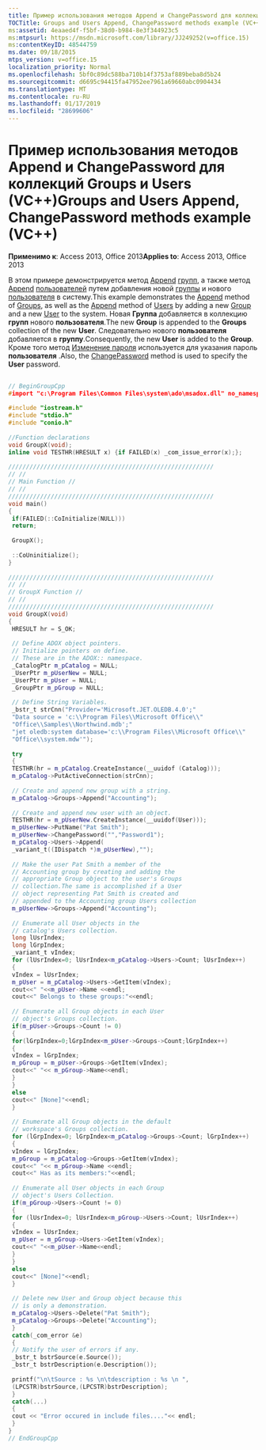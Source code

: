 ```yaml
---
title: Пример использования методов Append и ChangePassword для коллекций Groups и Users (VC++)
TOCTitle: Groups and Users Append, ChangePassword methods example (VC++)
ms:assetid: 4eaaed4f-f5bf-38d0-b984-8e3f344923c5
ms:mtpsurl: https://msdn.microsoft.com/library/JJ249252(v=office.15)
ms:contentKeyID: 48544759
ms.date: 09/18/2015
mtps_version: v=office.15
localization_priority: Normal
ms.openlocfilehash: 5bf0c89dc588ba710b14f3753af889beba8d5b24
ms.sourcegitcommit: d6695c94415fa47952ee7961a69660abc0904434
ms.translationtype: MT
ms.contentlocale: ru-RU
ms.lasthandoff: 01/17/2019
ms.locfileid: "28699606"
---
```

# <a name="groups-and-users-append-changepassword-methods-example-vc"></a><span data-ttu-id="e3da2-102">Пример использования методов Append и ChangePassword для коллекций Groups и Users (VC++)</span><span class="sxs-lookup"><span data-stu-id="e3da2-102">Groups and Users Append, ChangePassword methods example (VC++)</span></span>


<span data-ttu-id="e3da2-103">**Применимо к**: Access 2013, Office 2013</span><span class="sxs-lookup"><span data-stu-id="e3da2-103">**Applies to**: Access 2013, Office 2013</span></span>

<span data-ttu-id="e3da2-104">В этом примере демонстрируется метод [Append](append-method-adox-groups.md) [групп](groups-collection-adox.md), а также метод [Append](append-method-adox-users.md) [пользователей](users-collection-adox.md) путем добавления новой [группы](group-object-adox.md) и нового [пользователя](user-object-adox.md) в систему.</span><span class="sxs-lookup"><span data-stu-id="e3da2-104">This example demonstrates the [Append](append-method-adox-groups.md) method of [Groups](groups-collection-adox.md), as well as the [Append](append-method-adox-users.md) method of [Users](users-collection-adox.md) by adding a new [Group](group-object-adox.md) and a new [User](user-object-adox.md) to the system.</span></span> <span data-ttu-id="e3da2-105">Новая **Группа** добавляется в коллекцию **групп** нового **пользователя**.</span><span class="sxs-lookup"><span data-stu-id="e3da2-105">The new **Group** is appended to the **Groups** collection of the new **User**.</span></span> <span data-ttu-id="e3da2-106">Следовательно нового **пользователя** добавляется в **группу**.</span><span class="sxs-lookup"><span data-stu-id="e3da2-106">Consequently, the new **User** is added to the **Group**.</span></span> <span data-ttu-id="e3da2-107">Кроме того метод [Изменение пароля](changepassword-method-adox.md) используется для указания пароль **пользователя** .</span><span class="sxs-lookup"><span data-stu-id="e3da2-107">Also, the [ChangePassword](changepassword-method-adox.md) method is used to specify the **User** password.</span></span>

```cpp 
 
// BeginGroupCpp 
#import "c:\Program Files\Common Files\system\ado\msadox.dll" no_namespace 
 
#include "iostream.h" 
#include "stdio.h" 
#include "conio.h" 
 
//Function declarations 
void GroupX(void); 
inline void TESTHR(HRESULT x) {if FAILED(x) _com_issue_error(x);}; 
 
////////////////////////////////////////////////////////// 
// // 
// Main Function // 
// // 
////////////////////////////////////////////////////////// 
void main() 
{ 
 if(FAILED(::CoInitialize(NULL))) 
 return; 
 
 GroupX(); 
 
 ::CoUninitialize(); 
} 
 
////////////////////////////////////////////////////////// 
// // 
// GroupX Function // 
// // 
////////////////////////////////////////////////////////// 
void GroupX(void) 
{ 
 HRESULT hr = S_OK; 
 
 // Define ADOX object pointers. 
 // Initialize pointers on define. 
 // These are in the ADOX:: namespace. 
 _CatalogPtr m_pCatalog = NULL; 
 _UserPtr m_pUserNew = NULL; 
 _UserPtr m_pUser = NULL; 
 _GroupPtr m_pGroup = NULL; 
 
 // Define String Variables. 
 _bstr_t strCnn("Provider='Microsoft.JET.OLEDB.4.0';" 
 "Data source = 'c:\\Program Files\\Microsoft Office\\" 
 "Office\\Samples\\Northwind.mdb';" 
 "jet oledb:system database='c:\\Program Files\\Microsoft Office\\" 
 "Office\\system.mdw'"); 
 
 try 
 { 
 TESTHR(hr = m_pCatalog.CreateInstance(__uuidof (Catalog))); 
 m_pCatalog->PutActiveConnection(strCnn); 
 
 // Create and append new group with a string. 
 m_pCatalog->Groups->Append("Accounting"); 
 
 // Create and append new user with an object. 
 TESTHR(hr = m_pUserNew.CreateInstance(__uuidof(User))); 
 m_pUserNew->PutName("Pat Smith"); 
 m_pUserNew->ChangePassword("","Password1"); 
 m_pCatalog->Users->Append( 
 _variant_t((IDispatch *)m_pUserNew),""); 
 
 // Make the user Pat Smith a member of the 
 // Accounting group by creating and adding the 
 // appropriate Group object to the user's Groups 
 // collection.The same is accomplished if a User 
 // object representing Pat Smith is created and 
 // appended to the Accounting group Users collection 
 m_pUserNew->Groups->Append("Accounting"); 
 
 // Enumerate all User objects in the 
 // catalog's Users collection. 
 long lUsrIndex; 
 long lGrpIndex; 
 _variant_t vIndex; 
 for (lUsrIndex=0; lUsrIndex<m_pCatalog->Users->Count; lUsrIndex++) 
 { 
 vIndex = lUsrIndex; 
 m_pUser = m_pCatalog->Users->GetItem(vIndex); 
 cout<<" "<<m_pUser->Name <<endl; 
 cout<<" Belongs to these groups:"<<endl; 
 
 // Enumerate all Group objects in each User 
 // object's Groups collection. 
 if(m_pUser->Groups->Count != 0) 
 { 
 for(lGrpIndex=0;lGrpIndex<m_pUser->Groups->Count;lGrpIndex++) 
 { 
 vIndex = lGrpIndex; 
 m_pGroup = m_pUser->Groups->GetItem(vIndex); 
 cout<<" "<< m_pGroup->Name<<endl; 
 } 
 } 
 else 
 cout<<" [None]"<<endl; 
 } 
 
 // Enumerate all Group objects in the default 
 // workspace's Groups collection. 
 for (lGrpIndex=0; lGrpIndex<m_pCatalog->Groups->Count; lGrpIndex++) 
 { 
 vIndex = lGrpIndex; 
 m_pGroup = m_pCatalog->Groups->GetItem(vIndex); 
 cout<<" "<< m_pGroup->Name <<endl; 
 cout<<" Has as its members:"<<endl; 
 
 // Enumerate all User objects in each Group 
 // object's Users Collection. 
 if(m_pGroup->Users->Count != 0) 
 { 
 for (lUsrIndex=0; lUsrIndex<m_pGroup->Users->Count; lUsrIndex++) 
 { 
 vIndex = lUsrIndex; 
 m_pUser = m_pGroup->Users->GetItem(vIndex); 
 cout<<" "<<m_pUser->Name<<endl; 
 } 
 } 
 else 
 cout<<" [None]"<<endl; 
 } 
 
 // Delete new User and Group object because this 
 // is only a demonstration. 
 m_pCatalog->Users->Delete("Pat Smith"); 
 m_pCatalog->Groups->Delete("Accounting"); 
 } 
 catch(_com_error &e) 
 { 
 // Notify the user of errors if any. 
 _bstr_t bstrSource(e.Source()); 
 _bstr_t bstrDescription(e.Description()); 
 
 printf("\n\tSource : %s \n\tdescription : %s \n ", 
 (LPCSTR)bstrSource,(LPCSTR)bstrDescription); 
 } 
 catch(...) 
 { 
 cout << "Error occured in include files...."<< endl; 
 } 
} 
// EndGroupCpp 
```

